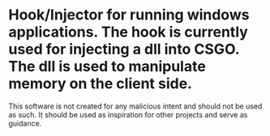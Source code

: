 # Hook/Injector for running windows applications. The hook is currently used for injecting a dll into CSGO. The dll is used to manipulate memory on the client side.

This software is not created for any malicious intent and should not be used as such. It should be used as inspiration for other projects and serve as guidance.

